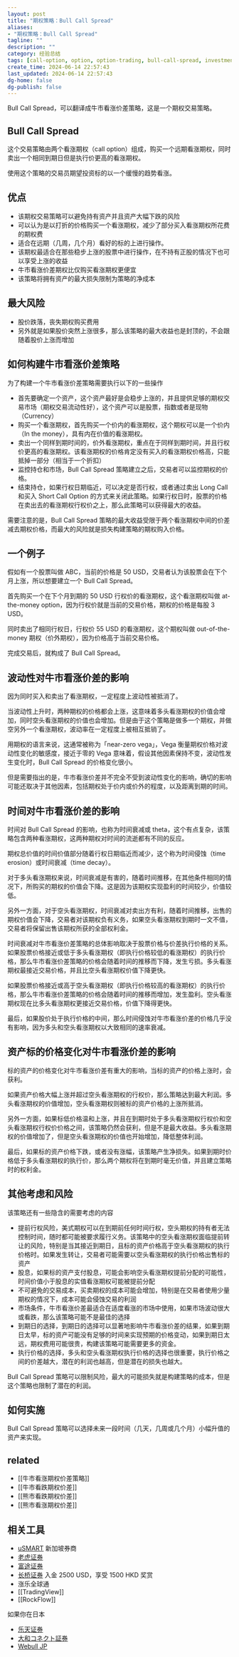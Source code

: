 ```yaml
---
layout: post
title: "期权策略：Bull Call Spread"
aliases:
- "期权策略：Bull Call Spread"
tagline: ""
description: ""
category: 经验总结
tags: [call-option, option, option-trading, bull-call-spread, investment, invest, 期权, 投资]
create_time: 2024-06-14 22:57:43
last_updated: 2024-06-14 22:57:43
dg-home: false
dg-publish: false
---
```


Bull Call Spread，可以翻译成牛市看涨价差策略，这是一个期权交易策略。

## Bull Call Spread
这个交易策略由两个看涨期权（call option）组成，购买一个远期看涨期权，同时卖出一个相同到期日但是执行价更高的看涨期权。

使用这个策略的交易员期望投资标的以一个缓慢的趋势看涨。

## 优点

- 该期权交易策略可以避免持有资产并且资产大幅下跌的风险
- 可以认为是以打折的价格购买一个看涨期权，减少了部分买入看涨期权所花费的期权费
- 适合在远期（几周，几个月）看好的标的上进行操作。
- 该期权最适合在那些稳步上涨的股票中进行操作，在不持有正股的情况下也可以享受上涨的收益
- 牛市看涨价差期权比仅购买看涨期权更便宜
- 该策略将拥有资产的最大损失限制为策略的净成本

## 最大风险

- 股价跌落，丧失期权购买费用
- 另外就是如果股价突然上涨很多，那么该策略的最大收益也是封顶的，不会跟随着股价上涨而增加

## 如何构建牛市看涨价差策略

为了构建一个牛市看涨价差策略需要执行以下的一些操作

- 首先要确定一个资产，这个资产最好是会稳步上涨的，并且提供足够的期权交易市场（期权交易流动性好），这个资产可以是股票，指数或者是现物（Currency）
- 购买一个看涨期权，首先购买一个价内的看涨期权，这个期权可以是一个价内（In the money），具有内在价值的看涨期权。
- 卖出一个同样到期时间的，价外看涨期权，重点在于同样到期时间，并且行权价更高的看涨期权。该看涨期权的价格肯定没有买入的看涨期权价格高，只能抵掉一部分（相当于一个折扣）
- 监控持仓和市场，Bull Call Spread 策略建立之后，交易者可以监控期权的价格。
- 结束持仓，如果行权日期临近，可以决定是否行权，或者通过卖出 Long Call 和买入 Short Call Option 的方式来关闭此策略。如果行权日时，股票的价格在卖出去的看涨期权行权价之上，那么此策略可以获得最大的收益。

需要注意的是，Bull Call Spread 策略的最大收益受限于两个看涨期权中间的价差减去期权价格，而最大的风险就是损失构建策略的期权购入价格。

## 一个例子
假如有一个股票叫做 ABC，当前的价格是 50 USD，交易者认为该股票会在下个月上涨，所以想要建立一个 Bull Call Spread。

首先购买一个在下个月到期的 50 USD 行权价的看涨期权，这个看涨期权叫做 at-the-money option，因为行权价就是当前的交易价格，期权的价格是每股 3 USD。

同时卖出了相同行权日，行权价 55 USD 的看涨期权，这个期权叫做 out-of-the-money 期权（价外期权），因为价格高于当前交易价格。

完成交易后，就构成了 Bull Call Spread。

## 波动性对牛市看涨价差的影响

因为同时买入和卖出了看涨期权，一定程度上波动性被抵消了。

当波动性上升时，两种期权的价格都会上涨，这意味着多头看涨期权的价值会增加，同时空头看涨期权的价值也会增加。但是由于这个策略是做多一个期权，并做空另外一个看涨期权，波动率在一定程度上被相互抵销了。

用期权的语言来说，这通常被称为「near-zero vega」，Vega 衡量期权价格对波动性变化的敏感度，接近于零的 Vega 意味着，假设其他因素保持不变，波动性发生变化时，Bull Call Spread 的价格变化很小。

但是需要指出的是，牛市看涨价差并不完全不受到波动性变化的影响，确切的影响可能还取决于其他因素，包括期权处于价内或价外的程度，以及距离到期的时间。

## 时间对牛市看涨价差的影响

时间对 Bull Call Spread 的影响，也称为时间衰减或 theta，这个有点复杂，该策略包含两种看涨期权，这两种期权对时间的流逝都有不同的反应。

期权总价值的时间价值部分随着行权日期临近而减少，这个称为时间侵蚀（time erosion）或时间衰减（time decay）。

对于多头看涨期权来说，时间衰减是有害的，随着时间推移，在其他条件相同的情况下，所购买的期权的价值会下降。这是因为该期权实现盈利的时间较少，价值较低。

另外一方面，对于空头看涨期权，时间衰减对卖出方有利，随着时间推移，出售的期权价值会下降，交易者对该期权负有义务，如果空头看涨期权到期时一文不值，交易者将保留出售该期权所获的全部权利金。

时间衰减对牛市看涨价差策略的总体影响取决于股票价格与价差执行价格的关系。如果股票价格接近或低于多头看涨期权（即执行价格较低的看涨期权）的执行价格，那么牛市看涨价差策略的价格会随着时间的推移而下降，发生亏损。多头看涨期权最接近交易价格，并且比空头看涨期权价值下降更快。

如果股票价格接近或高于空头看涨期权（即执行价格较高的看涨期权）的执行价格，那么牛市看涨价差策略的价格会随着时间的推移而增加，发生盈利。空头看涨期权现在比多头看涨期权更接近交易价格，价值下降得更快。

最后，如果股价处于执行价格的中间，那么时间侵蚀对牛市看涨价差的价格几乎没有影响，因为多头和空头看涨期权以大致相同的速率衰减。

## 资产标的价格变化对牛市看涨价差的影响

标的资产的价格变化对牛市看涨价差有重大的影响，当标的资产的价格上涨时，会获利。

如果资产价格大幅上涨并超过空头看涨期权的行权价，那么策略达到最大利润。多头看涨期权的价值增加，空头看涨期权则被标的资产价格的上涨所抵消。

另外一方面，如果标低价格温和上涨，并且在到期时处于多头看涨期权行权价和空头看涨期权行权价价格之间，该策略仍然会获利，但是不是最大收益。多头看涨期权的价值增加了，但是空头看涨期权的价值也开始增加，降低整体利润。

最后，如果标的资产价格下跌，或者没有涨幅，该策略产生净损失。如果到期时价格低于多头看涨期权的执行价，那么两个期权将在到期时毫无价值，并且建立策略时的权利金。

## 其他考虑和风险

该策略还有一些隐含的需要考虑的内容

- 提前行权风险，美式期权可以在到期前任何时间行权，空头期权的持有者无法控制时间，随时都可能被要求履行义务。该策略中的空头看涨期权面临提前转让的风险，特别是当其接近到期日，且标的资产价格高于空头看涨期权的执行价格时。如果发生转让，交易者可能需要以空头看涨期权的执行价格出售标的资产
- 股息，如果标的资产支付股息，可能会影响空头看涨期权提前分配的可能性，时间价值小于股息的实值看涨期权可能被提前分配
- 不可避免的交易成本，买卖期权的成本可能会增加，特别是在交易者使用少量期权的情况下，成本可能会侵蚀交易的利润
- 市场条件，牛市看涨价差最适合在适度看涨的市场中使用，如果市场波动很大或看跌，那么该策略可能不是最佳的选择
- 到期日的选择，到期日的选择可以显著地影响牛市看涨价差的结果，如果到期日太早，标的资产可能没有足够的时间来实现预期的价格变动，如果到期日太远，期权费用可能很贵，构建该策略可能需要更多的资金。
- 执行价格的选择，多头和空头看涨期权执行价格的选择也很重要，执行价格之间的价差越大，潜在的利润也越高，但是潜在的损失也越大。

Bull Call Spread 策略可以限制风险，最大的可能损失就是构建策略的成本，但是这个策略也限制了潜在的利润。

## 如何实施

Bull Call Spread 策略可以选择未来一段时间（几天，几周或几个月）小幅升值的资产来实现。

## related

- [[牛市看涨期权价差策略]]
- [[牛市看跌期权价差]]
- [[熊市看跌期权价差]]
- [[熊市看涨期权价差]]

## 相关工具

- [uSMART](https://gtk.pw/usmart) 新加坡券商
- [老虎证券](https://gtk.pw/tiger)
- [富途证券](https://gtk.pw/futu)
- [长桥证券](https://gtk.pw/zT9HR) 入金 2500 USD，享受 1500 HKD 奖赏
- 涨乐全球通
- [[TradingView]]
- [[RockFlow]]

如果你在日本

- [乐天证券](https://gtk.pw/rakuten-sec)
- [大和コネクト証券](https://gtk.pw/csec)
- [Webull JP](https://gtk.pw/webulljp)